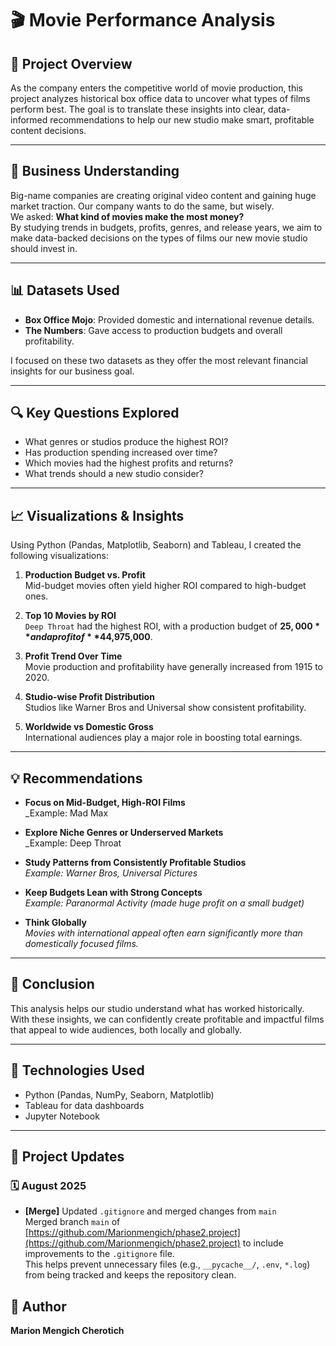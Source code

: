 # 🎬 Movie Performance Analysis

## 📌 Project Overview

As the company enters the competitive world of movie production, this project analyzes historical box office data to uncover what types of films perform best. The goal is to translate these insights into clear, data-informed recommendations to help our new studio make smart, profitable content decisions.

---

## 🧠 Business Understanding

Big-name companies are creating original video content and gaining huge market traction. Our company wants to do the same, but wisely.  
We asked: **What kind of movies make the most money?**  
By studying trends in budgets, profits, genres, and release years, we aim to make data-backed decisions on the types of films our new movie studio should invest in.

---

## 📊 Datasets Used

- **Box Office Mojo**: Provided domestic and international revenue details.  
- **The Numbers**: Gave access to production budgets and overall profitability.

I focused on these two datasets as they offer the most relevant financial insights for our business goal.

---

## 🔍 Key Questions Explored

- What genres or studios produce the highest ROI?
- Has production spending increased over time?
- Which movies had the highest profits and returns?
- What trends should a new studio consider?

---

## 📈 Visualizations & Insights

Using Python (Pandas, Matplotlib, Seaborn) and Tableau, I created the following visualizations:

1. **Production Budget vs. Profit**  
   Mid-budget movies often yield higher ROI compared to high-budget ones.

2. **Top 10 Movies by ROI**  
   `Deep Throat` had the highest ROI, with a production budget of **$25,000** and a profit of **$44,975,000**.

3. **Profit Trend Over Time**  
   Movie production and profitability have generally increased from 1915 to 2020.

4. **Studio-wise Profit Distribution**  
   Studios like Warner Bros and Universal show consistent profitability.

5. **Worldwide vs Domestic Gross**  
   International audiences play a major role in boosting total earnings.

---

## 💡 Recommendations

- **Focus on Mid-Budget, High-ROI Films**  
  _Example: Mad Max

- **Explore Niche Genres or Underserved Markets**  
  _Example: Deep Throat 

- **Study Patterns from Consistently Profitable Studios**  
  _Example: Warner Bros, Universal Pictures_

- **Keep Budgets Lean with Strong Concepts**  
  _Example: Paranormal Activity (made huge profit on a small budget)_

- **Think Globally**  
  _Movies with international appeal often earn significantly more than domestically focused films._

---

## 🏁 Conclusion

This analysis helps our studio understand what has worked historically. With these insights, we can confidently create profitable and impactful films that appeal to wide audiences, both locally and globally.

---

## 🚀 Technologies Used

- Python (Pandas, NumPy, Seaborn, Matplotlib)
- Tableau for data dashboards
- Jupyter Notebook

---
## 📌 Project Updates

### 🗓️ August 2025

- **[Merge]** Updated `.gitignore` and merged changes from `main`  
  Merged branch `main` of [https://github.com/Marionmengich/phase2.project](https://github.com/Marionmengich/phase2.project) to include improvements to the `.gitignore` file.  
  This helps prevent unnecessary files (e.g., `__pycache__/`, `.env`, `*.log`) from being tracked and keeps the repository clean.


## 🙌 Author

**Marion Mengich Cherotich**  


